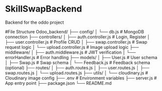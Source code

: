 # SkillSwapBackend
Backend for the oddo project


#File Structure
Odoo_backend/
├── config/
│   └── db.js                     # MongoDB connection
├── controllers/
│   ├── auth.controller.js       # Login, Register
│   ├── user.controller.js       # Profile CRUD
│   ├── swap.controller.js       # Swap request logic
│   └── upload.controller.js     # Image upload logic
├── middleware/
│   ├── auth.middleware.js       # JWT verification
│   └── errorHandler.js          # Error handling
├── models/
│   ├── User.js                  # User schema
│   ├── Swap.js                  # Swap schema
│   └── Feedback.js              # Feedback schema (optional)
├── routes/
│   ├── auth.routes.js
│   ├── user.routes.js
│   ├── swap.routes.js
│   └── upload.routes.js
├── utils/
│   └── cloudinary.js            # Cloudinary image config
├── .env                         # Environment variables
├── server.js                    # App entry point
├── package.json
└── README.md
